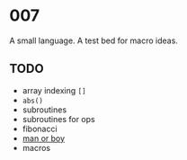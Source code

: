 # 007

A small language. A test bed for macro ideas.

## TODO

* array indexing `[]`
* `abs()`
* subroutines
* subroutines for ops
* fibonacci
* [man or boy](https://en.wikipedia.org/wiki/Man_or_boy_test)
* macros
